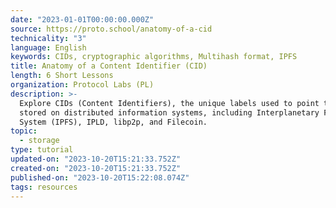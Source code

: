 ```yaml
---
date: "2023-01-01T00:00:00.000Z"
source: https://proto.school/anatomy-of-a-cid
technicality: "3"
language: English
keywords: CIDs, cryptographic algorithms, Multihash format, IPFS
title: Anatomy of a Content Identifier (CID)
length: 6 Short Lessons
organization: Protocol Labs (PL)
description: >-
  Explore CIDs (Content Identifiers), the unique labels used to point to data
  stored on distributed information systems, including Interplanetary File
  System (IPFS), IPLD, libp2p, and Filecoin.
topic:
  - storage
type: tutorial
updated-on: "2023-10-20T15:21:33.752Z"
created-on: "2023-10-20T15:21:33.752Z"
published-on: "2023-10-20T15:22:08.074Z"
tags: resources
---
```

